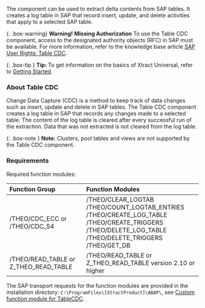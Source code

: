 The component can be used to extract delta contents from SAP tables.
It creates a log table in SAP that record insert, update, and delete activities that apply to a selected SAP table.<br>


{: .box-warning}
**Warning!** **Missing Authorization**
To use the Table CDC component, access to the designated authority objects (RFC) in SAP must be available.
For more information, refer to the knowledge base article [SAP User Rights: Table CDC](https://kb.theobald-software.com/sap/authority-objects-sap-user-rights#table-cdc).


{: .box-tip }
**Tip:** To get information on the basics of Xtract Universal, refer to [Getting Started](./getting-started). 

### About Table CDC

Change Data Capture (CDC) is a method to keep track of data changes such as insert, update and delete in SAP tables.
The Table CDC component creates a log table in SAP that records any changes made to a selected table. 
The content of the log table is cleared after every successful run of the extraction. Data that was not extracted is not cleared from the log table.

{: .box-note }
**Note:** Clusters, pool tables and views are not supported by the Table CDC component. 

### Requirements

<!--- - SAP version 7.40 SP05 or higher. (weglassen, da noch nicht bekannt)-->
Required function modules:

| Function Group | Function Modules |
| :------ |:--- |
| /THEO/CDC_ECC or /THEO/CDC_S4 | /THEO/CLEAR_LOGTAB<br> /THEO/COUNT_LOGTAB_ENTRIES<br> /THEO/CREATE_LOG_TABLE<br> /THEO/CREATE_TRIGGERS<br> /THEO/DELETE_LOG_TABLE<br>/THEO/DELETE_TRIGGERS<br>/THEO/GET_DB| 
| /THEO/READ_TABLE or Z_THEO_READ_TABLE | /THEO/READ_TABLE or Z_THEO_READ_TABLE version 2.10 or higher |

The SAP transport requests for the function modules are provided in the installation directory: `C:\ProgramFiles\[XtractProduct]\ABAP\`, see [Custom function module for TableCDC](./sap-customizing/custom-function-module-for-tablecdc).

<!---
- Access to the SAP authority object `S_TABU_NAM ACTVT=02` must be granted.

- The SAP user must have the right to create SAP Tables, see [SAP Connection - Authentication](./getting-started/sap-connection#authentication).
- Access to the designated authority objects (RFC) in SAP, see [SAP User Rights: Table](https://kb.theobald-software.com/sap/authority-objects-sap-user-rights#table) must be granted.
-->


